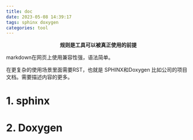 ```yaml
---
title: doc
date: 2023-05-08 14:39:17
tags: sphinx doxygen
categories: tool
---
```


**<center>规则是工具可以被真正使用的前提</center>**

markdown在网页上使用兼容性强，语法简单。

在更复杂的使用场景里面需要RST，也就是 SPHINX和Doxygen
比如公司的项目文档。需要描述内容的更多。


# 1. sphinx


# 2. Doxygen